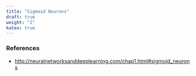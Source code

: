 ```yaml
---
title: "Sigmoid Neurons"
draft: true
weight: "2"
katex: true
---
```


### References
- http://neuralnetworksanddeeplearning.com/chap1.html#sigmoid_neurons
